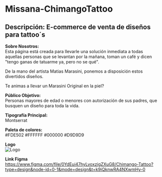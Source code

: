 # Missana-ChimangoTattoo
## Descripción: E-commerce de venta de diseños para tattoo´s


**Sobre Nosotros:**  
Esta página está creada para llevarle una solución inmediata a todas aquellas personas que se levantan por la mañana, toman un café y dicen "tengo ganas de tatuarme ya, pero no se qué". 

De la mano del artista Matias Marasini, ponemos a disposición estos divertidos diseños.

Te animas a llevar un Marasini Original en la piel?

**Público Objetivo:**  
Personas mayores de edad o menores con autorización de sus padres, que busquen un diseño para toda la vida.

**Tipografía Principal:**  
Montserrat

**Paleta de colores:**     
#FDE502
#FFFFFF
#000000
#D9D9D9

**Logo**  
![Logo](https://live.staticflickr.com/65535/52981241852_6e56520377_m.jpg "Logo")

**Link Figma**
https://www.figma.com/file/0YdEui47hyLvoxzigZXuG8/Chimango-Tattoo?type=design&node-id=0-1&mode=design&t=k9iQknwRA4NXwmHy-0
